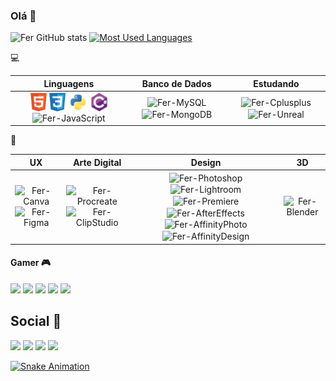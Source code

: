 ### Olá 👋


![Fer GitHub stats](https://github-readme-stats.vercel.app/api?username=dputy&show_icons=true&theme=tokyonight)
[![Most Used Languages](https://github-readme-stats.vercel.app/api/top-langs/?username=dputy&show_icons=true&theme=tokyonight&size_weight=0.5&count_weight=0.5&layout=compact)](https://github.com/dputy/github-readme-stats)


💻 

   Linguagens|  Banco de Dados| Estudando
  :-------------:|  :---------------:|  :----------:
  |<img align="center" alt="Fer-HTML" height="30" width="30" src="https://raw.githubusercontent.com/devicons/devicon/master/icons/html5/html5-original.svg" /><img align="center" alt="Fer-CSS" height="30" width="30" src="https://raw.githubusercontent.com/devicons/devicon/master/icons/css3/css3-original.svg" /> <img align="center" alt="Fer-Python" height="30" width="30" src="https://raw.githubusercontent.com/devicons/devicon/master/icons/python/python-original.svg" /> <img align="center" alt="Fer-Csharp" height="30" width="30" src="https://raw.githubusercontent.com/devicons/devicon/master/icons/csharp/csharp-original.svg" /> <img align="center" alt="Fer-JavaScript" height="30" width="30" src="https://cdn.jsdelivr.net/gh/devicons/devicon/icons/javascript/javascript-original.svg" />|  <img align="center" alt="Fer-MySQL" height="60" width="60" src="https://cdn.jsdelivr.net/gh/devicons/devicon/icons/mysql/mysql-original-wordmark.svg" /> <img align="center" alt="Fer-MongoDB" height="40" width="40" src="https://cdn.jsdelivr.net/gh/devicons/devicon/icons/mongodb/mongodb-original.svg" />| <img align="center" alt="Fer-Cplusplus" height="40" width="30" src="https://cdn.jsdelivr.net/gh/devicons/devicon/icons/cplusplus/cplusplus-original.svg" /><img align="center" alt="Fer-Unreal"  height="40" width="40" src="https://user-images.githubusercontent.com/12417677/97433592-a9e07800-1915-11eb-8f0b-f4e8cdf8babb.png" />
 
  
 🎨
 
  UX|  Arte Digital| Design|  3D
  :-------------:|  :---------------:|  :----------:| :-----------:
  |<img align="center" alt="Fer-Canva" height="40" width="40" src="https://cdn.jsdelivr.net/gh/devicons/devicon/icons/canva/canva-original.svg" /> <img align="center" alt="Fer-Figma" height="30" width="30" src="https://cdn.jsdelivr.net/gh/devicons/devicon/icons/figma/figma-original.svg" />| <img align="center" alt="Fer-Procreate" height="30" width="30" src="https://upload.wikimedia.org/wikipedia/commons/d/de/Procreate-icon.png" /> <img align="center" alt="Fer-ClipStudio" height="30" width="30" src="https://w7.pngwing.com/pngs/691/290/png-transparent-clip-studio-paint-macos-bigsur-icon-thumbnail.png" />|  <img align="center" alt="Fer-Photoshop" height="30" width="30" src="https://github.com/dputy/dputy/assets/80229492/c3183a7f-41e0-40b8-98b0-93a5cae0b075" /> <img align="center" alt="Fer-Lightroom" height="30" width="30" src="https://github.com/dputy/dputy/assets/80229492/488a9fa6-b5c5-4c29-8ab3-9162a4d104c3" /> <img align="center" alt="Fer-Premiere" height="30" width="30" src="https://github.com/dputy/dputy/assets/80229492/cd6ae7f8-7c22-45a7-8f3a-85c475f5ad9a" /> <img align="center" alt="Fer-AfterEffects" height="30" width="30" src="https://upload.wikimedia.org/wikipedia/commons/c/cb/Adobe_After_Effects_CC_icon.svg" /> <img align="center" alt="Fer-AffinityPhoto" height="28" width="30" src="https://upload.wikimedia.org/wikipedia/commons/f/f5/Affinity_Photo_V2_icon.svg" /> <img align="center" alt="Fer-AffinityDesign" height="25" width="26" src="https://upload.wikimedia.org/wikipedia/commons/9/9e/Affinity_designer_icon_2019.png" />| <img align="center" alt="Fer-Blender" height="30" width="30" src="https://cdn.jsdelivr.net/gh/devicons/devicon/icons/blender/blender-original.svg" />


    

 #### Gamer 🎮
 <div> 
 <img src="https://img.shields.io/badge/PlayStation-003791?style=for-the-badge&logo=playstation&logoColor=white"></a>
 <img src="https://img.shields.io/badge/Xbox-107C10?style=for-the-badge&logo=xbox&logoColor=white"></a>
 <img src="https://img.shields.io/badge/Nintendo_Switch-E60012?style=for-the-badge&logo=nintendo-switch&logoColor=white"></a>
 <a href="https://steamcommunity.com/profiles/76561199038604186" target="_blank"><img src="https://img.shields.io/badge/Steam-000000?style=for-the-badge&logo=steam&logoColor=white"></a>
 <img src="https://img.shields.io/badge/Epic%20Games-313131?style=for-the-badge&logo=Epic%20Games&logoColor=white"></a>
 </div>
 
 
 ## Social 📱
<div> 
  <a href="https://www.instagram.com/fer_piconi" target="_blank"><img src="https://img.shields.io/badge/-Instagram-%23E4405F?style=for-the-badge&logo=instagram&logoColor=white" target="_blank"></a>
  <a href = "mailto:fernandapiconi@hotmail.com"><img src="https://img.shields.io/badge/-Gmail-%23333?style=for-the-badge&logo=gmail&logoColor=white" target="_blank"></a>
  <a href="https://www.linkedin.com/in/picone-fernanda" target="_blank"><img src="https://img.shields.io/badge/-LinkedIn-%230077B5?style=for-the-badge&logo=linkedin&logoColor=white" target="_blank"></a> 
  <a href = "https://www.facebook.com/fernanda.piconi" target="_blank"><img src="https://img.shields.io/badge/Facebook-1877F2?style=for-the-badge&logo=facebook&logoColor=white" />
</div>

  
  
![Snake Animation](https://github.com/dputy/dputy/blob/output/github-contribuition-grid-snake.svg)

 
 
